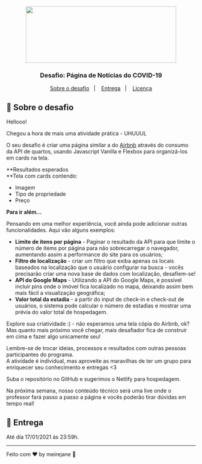 
<h1 align="center">
    <img  src="https://xpcorp.gama.academy/assets/logo-nav-black-478b995c681064a54339fa14e4885288162d2cb9c6a8ddca326315622f0a25cf.svg" width="400px" height="150" />
</h1>

<h3 align="center">
  Desafio: Página de Notícias do COVID-19
</h3>


<p align="center">
  <a href="#rocket-sobre-o-desafio">Sobre o desafio</a>&nbsp;&nbsp;&nbsp;|&nbsp;&nbsp;&nbsp;
  <a href="#-entrega">Entrega</a>&nbsp;&nbsp;&nbsp;|&nbsp;&nbsp;&nbsp;
  <a href="#memo-licença">Licença</a>
</p>

## :rocket: Sobre o desafio


Hellooo!

Chegou a hora de mais uma atividade prática - UHUUUL

O seu desafio é criar uma página similar a do  [Airbnb](https://www.airbnb.com.br/) através do consumo da API de quartos, usando Javascript Vanilla e Flexbox para organizá-los em cards na tela.

**Resultados esperados  
**Tela com cards contendo:

-   Imagem
-   Tipo de propriedade
-   Preço

**Para ir além...**

Pensando em uma melhor experiência, você ainda pode adicionar outras funcionalidades. Aqui vão alguns exemplos:

-   **Limite de itens por página**  - Paginar o resultado da API para que limite o número de items por página para não sobrecarregar o navegador, aumentando assim a performance do site para os usuários;
-   **Filtro de localização**  - criar um filtro que exiba apenas os locais baseados na localização que o usuário configurar na busca - vocês precisarão criar uma nova base de dados com localização, desafiem-se!
-   **API do Google Maps**  - Utilizando a API do Google Maps, é possível incluir pins onde o imóvel fica localizado no mapa, deixando assim bem mais fácil a visualização geográfica;
-   **Valor total da estadia** - a partir do input de check-in e check-out de usuários, o sistema pode calcular o número de estadias e mostrar uma prévia do valor total de hospedagem.

Explore sua criatividade :) - não esperamos uma tela cópia do Airbnb, ok? Mas quanto mais próximo você chegar, mais desafiador fica de construir em cima e fazer algo unicamente seu!

Lembre-se de trocar ideias, processos e resultados com outras pessoas participantes do programa.  
A atividade é individual, mas aproveite as maravilhas de ter um grupo para enriquecer seu conhecimento e entregas <3

Suba o repositório no GitHub e sugerimos o Netlify para hospedagem.

Na próxima semana, nosso conteúdo técnico será uma live onde o professor fará passo a passo a página e vocês poderão tirar dúvidas em tempo real!



## 📅 Entrega

Até dia 17/01/2021 ás 23:59h.

---

Feito com ♥ by meirejane :wave: 
